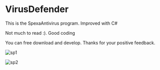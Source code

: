 # VirusDefender
This is the SpexaAntivirus program. Improved with C#

Not much to read :). Good coding

You can free download and develop. Thanks for your positive feedback.


![sp1](https://user-images.githubusercontent.com/71414017/131407911-03edae68-feaf-4d92-a1f2-c1360f48c12c.PNG)

![sp2](https://user-images.githubusercontent.com/71414017/131407929-43178fb7-d440-4d3a-92ae-cf6c42160bd4.PNG)



